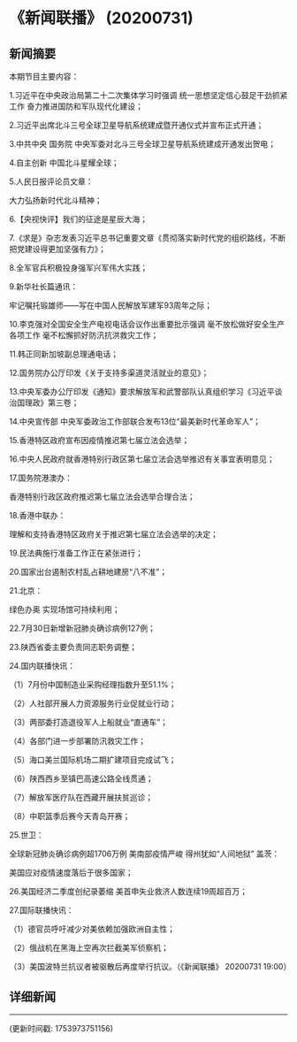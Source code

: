 # 《新闻联播》 (20200731)

## 新闻摘要

本期节目主要内容：

1.习近平在中央政治局第二十二次集体学习时强调 统一思想坚定信心鼓足干劲抓紧工作 奋力推进国防和军队现代化建设；

2.习近平出席北斗三号全球卫星导航系统建成暨开通仪式并宣布正式开通；

3.中共中央 国务院 中央军委对北斗三号全球卫星导航系统建成开通发出贺电；

4.自主创新 中国北斗星耀全球；

5.人民日报评论员文章：

大力弘扬新时代北斗精神；

6.【央视快评】我们的征途是星辰大海；

7.《求是》杂志发表习近平总书记重要文章《贯彻落实新时代党的组织路线，不断把党建设得更加坚强有力》；

8.全军官兵积极投身强军兴军伟大实践；

9.新华社长篇通讯：

牢记嘱托锻雄师——写在中国人民解放军建军93周年之际；

10.李克强对全国安全生产电视电话会议作出重要批示强调 毫不放松做好安全生产各项工作 毫不松懈抓好防汛抗洪救灾工作；

11.韩正同新加坡副总理通电话；

12.国务院办公厅印发《关于支持多渠道灵活就业的意见》；

13.中央军委办公厅印发《通知》要求解放军和武警部队认真组织学习《习近平谈治国理政》第三卷；

14.中央宣传部 中央军委政治工作部联合发布13位“最美新时代革命军人”；

15.香港特区政府宣布因疫情推迟第七届立法会选举；

16.中央人民政府就香港特别行政区第七届立法会选举推迟有关事宜表明意见；

17.国务院港澳办：

香港特别行政区政府推迟第七届立法会选举合理合法；

18.香港中联办：

理解和支持香港特区政府关于推迟第七届立法会选举的决定；

19.民法典施行准备工作正在紧张进行；

20.国家出台遏制农村乱占耕地建房“八不准”；

21.北京：

绿色办奥 实现场馆可持续利用；

22.7月30日新增新冠肺炎确诊病例127例；

23.陕西省委主要负责同志职务调整；

24.国内联播快讯：

（1）7月份中国制造业采购经理指数升至51.1%；

（2）人社部开展人力资源服务行业促就业行动；

（3）两部委打造退役军人上船就业“直通车”；

（4）各部门进一步部署防汛救灾工作；

（5）海口美兰国际机场二期扩建项目完成试飞；

（6）陕西西乡至镇巴高速公路全线贯通；

（7）解放军医疗队在西藏开展扶贫巡诊；

（8）中职篮季后赛今天青岛开赛；

25.世卫：

全球新冠肺炎确诊病例超1706万例 美南部疫情严峻 得州犹如“人间地狱” 盖茨：

美国应对疫情速度落后于很多国家；

26.美国经济二季度创纪录萎缩 美首申失业救济人数连续19周超百万；

27.国际联播快讯：

（1）德官员呼吁减少对美依赖加强欧洲自主性；

（2）俄战机在黑海上空再次拦截美军侦察机；

（3）美国波特兰抗议者被驱散后再度举行抗议。（《新闻联播》 20200731 19:00）

## 详细新闻

---

(更新时间戳: 1753973751156)

